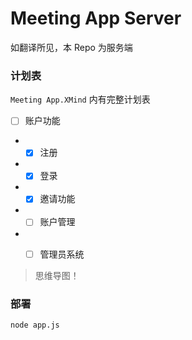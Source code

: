 # Meeting App Server

如翻译所见，本 Repo 为服务端
    
### 计划表

`Meeting App.XMind` 内有完整计划表

- [ ] 账户功能
- - [x] 注册
- - [x] 登录
- - [x] 邀请功能
- - [ ] 账户管理
- - [ ] 管理员系统



> 思维导图！

### 部署

```cmd
node app.js
```